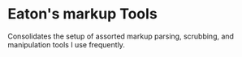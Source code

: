 # Eaton's markup Tools

Consolidates the setup of assorted markup parsing, scrubbing, and manipulation tools I use frequently.
